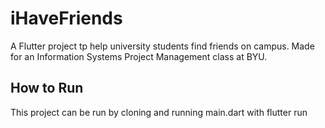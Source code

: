 # iHaveFriends

A Flutter project tp help university students find friends on campus.
Made for an Information Systems Project Management class at BYU.

## How to Run

This project can be run by cloning and running main.dart with flutter run
